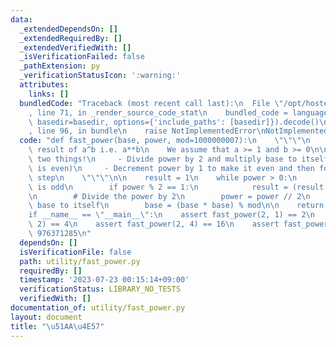 ```yaml
---
data:
  _extendedDependsOn: []
  _extendedRequiredBy: []
  _extendedVerifiedWith: []
  _isVerificationFailed: false
  _pathExtension: py
  _verificationStatusIcon: ':warning:'
  attributes:
    links: []
  bundledCode: "Traceback (most recent call last):\n  File \"/opt/hostedtoolcache/PyPy/3.7.13/x64/site-packages/onlinejudge_verify/documentation/build.py\"\
    , line 71, in _render_source_code_stat\n    bundled_code = language.bundle(stat.path,\
    \ basedir=basedir, options={'include_paths': [basedir]}).decode()\n  File \"/opt/hostedtoolcache/PyPy/3.7.13/x64/site-packages/onlinejudge_verify/languages/python.py\"\
    , line 96, in bundle\n    raise NotImplementedError\nNotImplementedError\n"
  code: "def fast_power(base, power, mod=1000000007):\n    \"\"\"\n    Returns the\
    \ result of a^b i.e. a**b\n    We assume that a >= 1 and b >= 0\n\n    Remember\
    \ two things!\n     - Divide power by 2 and multiply base to itself (if the power\
    \ is even)\n     - Decrement power by 1 to make it even and then follow the first\
    \ step\n    \"\"\"\n\n    result = 1\n    while power > 0:\n        # If power\
    \ is odd\n        if power % 2 == 1:\n            result = (result * base) % mod\n\
    \n        # Divide the power by 2\n        power = power // 2\n        # Multiply\
    \ base to itself\n        base = (base * base) % mod\n\n    return result\n\n\n\
    if __name__ == \"__main__\":\n    assert fast_power(2, 1) == 2\n    assert fast_power(2,\
    \ 2) == 4\n    assert fast_power(2, 4) == 16\n    assert fast_power(2, 100) ==\
    \ 976371285\n"
  dependsOn: []
  isVerificationFile: false
  path: utility/fast_power.py
  requiredBy: []
  timestamp: '2023-07-23 00:15:14+09:00'
  verificationStatus: LIBRARY_NO_TESTS
  verifiedWith: []
documentation_of: utility/fast_power.py
layout: document
title: "\u51AA\u4E57"
---
```


